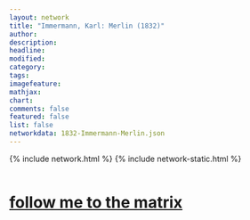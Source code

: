```yaml
---
layout: network
title: "Immermann, Karl: Merlin (1832)"
author:
description:
headline:
modified:
category:
tags: 
imagefeature: 
mathjax: 
chart: 
comments: false
featured: false
list: false
networkdata: 1832-Immermann-Merlin.json
---
```

{% include network.html %}
{% include network-static.html %}
<div class="row">
  <div class="small-5 small-centered columns"><a href="/matrix4"><h1>follow me to the matrix</h1></a>
</div>
</div>
